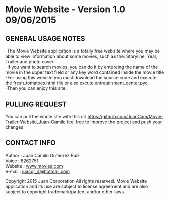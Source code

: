 <h1>Movie Website - Version 1.0 09/06/2015</h1>

GENERAL USAGE NOTES
-------------------
-The Movie Website application is a totally free website where you may be able to view information about some movies, such as the: Storyline, Year, Trailer and photo cover.</br>
-If you want to search movies, you can do it by entereing the name of the movie in the upper text field or any key word contained inside the movie title</br>
-For using this webiste you must download the source code and execute the fresh_tomatoes.html file or also excute entretainment_center.pyc.</br>
-Then you can enjoy this site.</br>

PULLING REQUEST
------------------
You can pull the whole site with this url https://github.com/JuanCam/Movie-Trailer-Website_Juan-Camilo
feel free to improve the project and push your changes

CONTACT INFO
------------------
Author : Juan Camilo Gutierrez Ruiz<br>
Voice : 6262751<br>
Website : www.movies.com<br>
e-mail : juacgr_4@hotmail.com<br>

Copyright 2015 Juan Corporation All rights reserved.
Movie Website application and its use are subject to license agreement and are also subject to copyright trademark/pattent and/or other laws. 
